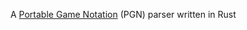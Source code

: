 A [Portable Game Notation](https://en.wikipedia.org/wiki/Portable_Game_Notation) (PGN) parser written in Rust